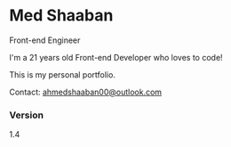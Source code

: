 # Med Shaaban

Front-end Engineer

I'm a 21 years old Front-end Developer who loves to code!

This is my personal portfolio.

Contact: ahmedshaaban00@outlook.com

### Version
1.4
